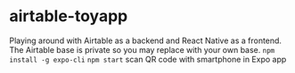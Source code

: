 # airtable-toyapp
Playing around with Airtable as a backend and React Native as a frontend. The Airtable base is private so you may replace with your own base.
`npm install -g expo-cli`
`npm start` 
scan QR code with smartphone in Expo app
